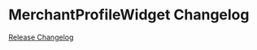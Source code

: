 # MerchantProfileWidget Changelog

[Release Changelog](https://github.com/spryker-shop/merchant-profile-widget/releases)
